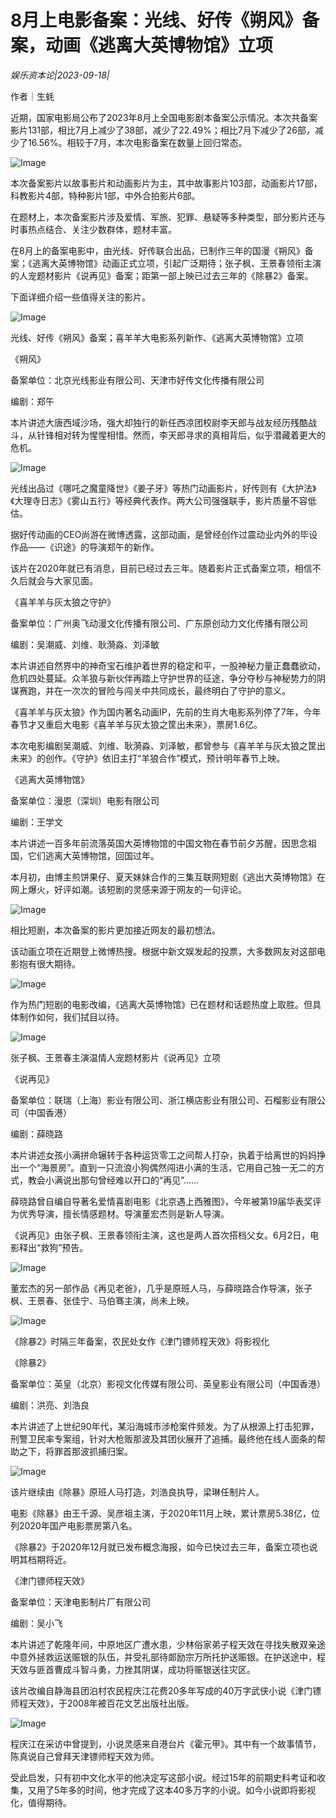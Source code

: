 # 8月上电影备案：光线、好传《朔风》备案，动画《逃离大英博物馆》立项

*娱乐资本论|2023-09-18|*

作者｜生蚝

近期，国家电影局公布了2023年8月上全国电影剧本备案公示情况。本次共备案影片131部，相比7月上减少了38部，减少了22.49%；相比7月下减少了26部，减少了16.56%。相较于7月，本次电影备案在数量上回归常态。

![Image](https://mmbiz.qpic.cn/sz_mmbiz_jpg/Thf7MtZSy5JpOFBuicMBbUVMSzFu7fORV1z1ibtJ6QIQ8nicYA8mdpk2Gsdz6ZYWRibOlYR335qCgakRrYtRto5zEQ/640?wx_fmt=jpeg&wxfrom=5&wx_lazy=1&wx_co=1)

本次备案影片以故事影片和动画影片为主，其中故事影片103部，动画影片17部，科教影片4部，特种影片1部，中外合拍影片6部。

在题材上，本次备案影片涉及爱情、军旅、犯罪、悬疑等多种类型，部分影片还与时事热点结合、关注少数群体，题材丰富。

在8月上的备案电影中，由光线、好传联合出品，已制作三年的国漫《朔风》备案；《逃离大英博物馆》动画正式立项，引起广泛期待；张子枫、王景春领衔主演的人宠题材影片《说再见》备案；距第一部上映已过去三年的《除暴2》备案。

下面详细介绍一些值得关注的影片。

![Image](https://mmbiz.qpic.cn/mmbiz_png/Thf7MtZSy5K5Tkyf8b8hrP3NfnsviakYylWrEpAL1w0oqvpENOT5kHsXicqRYQRJibNZ6Upseib0Zib5f3MegZ9zDbQ/640?wx_fmt=png&tp=wxpic&wxfrom=5&wx_lazy=1&wx_co=1)

光线、好传《朔风》备案；喜羊羊大电影系列新作、《逃离大英博物馆》立项

《朔风》

备案单位：北京光线影业有限公司、天津市好传文化传播有限公司

编剧：郑午

本片讲述大唐西域沙场，强大却独行的新任西凉团校尉李天郎与战友经历残酷战斗，从针锋相对转为惺惺相惜。然而，李天郎寻求的真相背后，似乎潜藏着更大的危机。

![Image](https://mmbiz.qpic.cn/sz_mmbiz_png/Thf7MtZSy5JpOFBuicMBbUVMSzFu7fORVL2c7JyuCZ7cG6S8ic3TtN4orrcE21VGNbKK6g2z4icgNL5iaWBtNyskEA/640?wx_fmt=png&wxfrom=5&wx_lazy=1&wx_co=1)

光线出品过《哪吒之魔童降世》《姜子牙》等热门动画影片，好传则有《大护法》《大理寺日志》《雾山五行》等经典代表作。两大公司强强联手，影片质量不容低估。

据好传动画的CEO尚游在微博透露，这部动画，是曾经创作过震动业内外的毕设作品——《识途》的导演郑午的新作。

该片在2020年就已有消息，目前已经过去三年。随着影片正式备案立项，相信不久后就会与大家见面。

《喜羊羊与灰太狼之守护》

备案单位：广州奥飞动漫文化传播有限公司、广东原创动力文化传播有限公司

编剧：吴潮威、刘维、耿漪淼、刘泽敏

本片讲述自然界中的神奇宝石维护着世界的稳定和平，一股神秘力量正蠢蠢欲动，危机四处蔓延。众羊狼与新伙伴再踏上守护世界的征途，争分夺秒与神秘势力的阴谋赛跑，并在一次次的冒险与闯关中共同成长，最终明白了守护的意义。

《喜羊羊与灰太狼》作为国内著名动画IP，先前的生肖大电影系列停了7年，今年春节才又重启大电影《喜羊羊与灰太狼之筐出未来》，票房1.6亿。

本次电影编剧吴潮威、刘维、耿漪淼、刘泽敏，都曾参与《喜羊羊与灰太狼之筐出未来》的创作。《守护》依旧主打“羊狼合作”模式，预计明年春节上映。

《逃离大英博物馆》

备案单位：漫恩（深圳）电影有限公司

编剧：王学文

本片讲述一百多年前流落英国大英博物馆的中国文物在春节前夕苏醒，因思念祖国，它们逃离大英博物馆，回国过年。

本月初，由博主煎饼果仔、夏天妹妹合作的三集互联网短剧《逃出大英博物馆》在网上爆火，好评如潮。该短剧的灵感来源于网友的一句评论。

![Image](https://mmbiz.qpic.cn/sz_mmbiz_png/Thf7MtZSy5JpOFBuicMBbUVMSzFu7fORV8XPoR1Kttiav69K85sAuEPtBysdbnfniarJ4DSTMEgl2JhgBWmLpzM1Q/640?wx_fmt=png&wxfrom=5&wx_lazy=1&wx_co=1)

相比短剧，本次备案的影片更加接近网友的最初想法。

该动画立项在近期登上微博热搜。根据中新文娱发起的投票，大多数网友对这部电影抱有很大期待。

![Image](https://mmbiz.qpic.cn/sz_mmbiz_jpg/Thf7MtZSy5JpOFBuicMBbUVMSzFu7fORVB8anXlXicPNwt9hEchDNhCY289MDt2T776RlWhibte09FMWzYJ5JEemA/640?wx_fmt=jpeg&wxfrom=5&wx_lazy=1&wx_co=1)

作为热门短剧的电影改编，《逃离大英博物馆》已在题材和话题热度上取胜。但具体制作如何，我们拭目以待。

![Image](https://mmbiz.qpic.cn/mmbiz_png/Thf7MtZSy5K5Tkyf8b8hrP3NfnsviakYyMAnff87gtknRnhcfmzhNiaQapwzkGich6miaAw869p4GweNHfQsOdQbhg/640?wx_fmt=png&tp=wxpic&wxfrom=5&wx_lazy=1&wx_co=1)

张子枫、王景春主演温情人宠题材影片《说再见》立项

《说再见》

备案单位：联瑞（上海）影业有限公司、浙江横店影业有限公司、石榴影业有限公司（中国香港）

编剧：薛晓路

本片讲述女孩小满拼命辗转于各种运货零工之间帮人打杂，执着于给离世的妈妈挣出一个“海景房”。直到一只流浪小狗偶然闯进小满的生活，它用自己独一无二的方式，教会小满说出那句曾经难以开口的“再见”……

薛晓路曾自编自导著名爱情喜剧电影《北京遇上西雅图》，今年被第19届华表奖评为优秀导演，擅长情感题材。导演董宏杰则是新人导演。

《说再见》由张子枫、王景春领衔主演，这也是两人首次搭档父女。6月2日，电影释出“救狗”预告。

![Image](https://mmbiz.qpic.cn/sz_mmbiz_jpg/Thf7MtZSy5JpOFBuicMBbUVMSzFu7fORV25ALtjQ8Bh1b3FYlStby4d9yRoK2iarBOYqX3LgbHPDtKZxq5btGvGw/640?wx_fmt=jpeg&wxfrom=5&wx_lazy=1&wx_co=1)

董宏杰的另一部作品《再见老爸》，几乎是原班人马，与薛晓路合作导演，张子枫、王景春、张佳宁、马伯骞主演，尚未上映。

![Image](https://mmbiz.qpic.cn/mmbiz_png/Thf7MtZSy5K5Tkyf8b8hrP3NfnsviakYyavCfTj8DH8doSTZj0XUxkhRWhfEdudHPqlibIV2D1dCZnTd0Qg2Vuog/640?wx_fmt=png&tp=wxpic&wxfrom=5&wx_lazy=1&wx_co=1)

《除暴2》时隔三年备案，农民处女作《津门镖师程天效》将影视化

《除暴2》

备案单位：英皇（北京）影视文化传媒有限公司、英皇影业有限公司（中国香港）

编剧：洪亮、刘浩良

本片讲述了上世纪90年代，某沿海城市涉枪案件频发。为了从根源上打击犯罪，刑警卫民率专案组，针对大枪贩那波及其团伙展开了追捕。最终他在线人面条的帮助之下，将罪首那波抓捕归案。

![Image](https://mmbiz.qpic.cn/sz_mmbiz_png/Thf7MtZSy5JpOFBuicMBbUVMSzFu7fORVibstkaIVhf4ur1icQcsiatpv0Ge8PVmN7PwmGYzPufoKEoDlaMkhiaHrfQ/640?wx_fmt=png&wxfrom=5&wx_lazy=1&wx_co=1)

该片继续由《除暴》原班人马打造，刘浩良执导，梁琳任制片人。

电影《除暴》由王千源、吴彦祖主演，于2020年11月上映，累计票房5.38亿，位列2020年国产电影票房第八名。

《除暴2》于2020年12月就已发布概念海报，如今已快过去三年，备案立项也说明其档期将近。

《津门镖师程天效》

备案单位：天津电影制片厂有限公司

编剧：吴小飞

本片讲述了乾隆年间，中原地区广遭水患，少林俗家弟子程天效在寻找失散双亲途中意外拯救运送赈银的队伍，并受礼部待郞励宗万所托护送赈银。在护送途中，程天效与匪首曹成斗智斗勇，力挫其阴谋，成功将赈银送往灾区。

该片改编自静海县团泊村农民程庆江花费20多年写成的40万字武侠小说《津门镖师程天效》，于2008年被百花文艺出版社出版。

![Image](https://mmbiz.qpic.cn/sz_mmbiz_png/Thf7MtZSy5JpOFBuicMBbUVMSzFu7fORVGFozAZsSPKDdD2QnmuOmsMWaYHmtenrp0cD5wSolexgsP8Lm95Sy1Q/640?wx_fmt=png&wxfrom=5&wx_lazy=1&wx_co=1)

程庆江在采访中曾提到，小说灵感来自港台片《霍元甲》。其中有一个故事情节，陈真说自己曾拜天津镖师程天效为师。

受此启发，只有初中文化水平的他决定写这部小说。经过15年的前期史料考证和收集，又用了5年多的时间，他才完成了这本40多万字的小说。如今小说即将影视化，值得期待。


